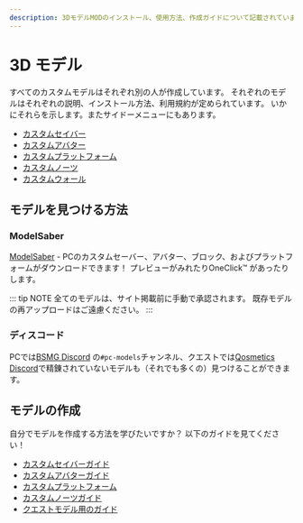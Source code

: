 ```yaml
---
description: 3DモデルMODのインストール、使用方法、作成ガイドについて記載されています。
---
```


# 3D モデル
すべてのカスタムモデルはそれぞれ別の人が作成しています。 それぞれのモデルはそれぞれの説明、インストール方法、利用規約が定められています。 いかにそれらを示します。またサイドーメニューにもあります。

* [カスタムセイバー](./custom-sabers.md)
* [カスタムアバター](./custom-avatars.md)
* [カスタムプラットフォーム](./custom-platforms.md)
* [カスタムノーツ](./custom-notes.md)
* [カスタムウォール](./custom-walls.md)

## モデルを見つける方法

### ModelSaber
[ModelSaber](https://modelsaber.com/) - PCのカスタムセーバー、アバター、ブロック、およびプラットフォームがダウンロードできます！ プレビューがみれたりOneClick&trade; があったりします。

::: tip NOTE 全てのモデルは、サイト掲載前に手動で承認されます。 既存モデルの再アップロードはご遠慮ください。 :::

### ディスコード
PCでは[BSMG Discord](https://discord.gg/beatsabermods) の`#pc-models`チャンネル、クエストでは[Qosmetics Discord](https://discord.gg/qosmetics)で精錬されていないモデルも（それでも多くの）見つけることができます。

## モデルの作成
自分でモデルを作成する方法を学びたいですか？ 以下のガイドを見てください！

* [カスタムセイバーガイド](./sabers-guide.md)
* [カスタムアバターガイド](./avatars-guide.md)
* [カスタムプラットフォーム](./platforms-guide.md)
* [カスタムノーツガイド](./notes-guide.md)
* [クエストモデル用のガイド](https://github.com/RedBrumbler/Qosmetics/wiki)

